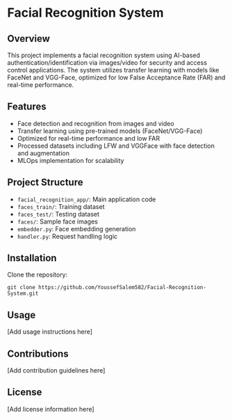 # Facial Recognition System

## Overview
This project implements a facial recognition system using AI-based authentication/identification via images/video for security and access control applications. The system utilizes transfer learning with models like FaceNet and VGG-Face, optimized for low False Acceptance Rate (FAR) and real-time performance.

## Features
- Face detection and recognition from images and video
- Transfer learning using pre-trained models (FaceNet/VGG-Face)
- Optimized for real-time performance and low FAR
- Processed datasets including LFW and VGGFace with face detection and augmentation
- MLOps implementation for scalability

## Project Structure
- `facial_recognition_app/`: Main application code
- `faces_train/`: Training dataset
- `faces_test/`: Testing dataset
- `faces/`: Sample face images
- `embedder.py`: Face embedding generation
- `handler.py`: Request handling logic

## Installation
Clone the repository:
```
git clone https://github.com/YoussefSalem582/Facial-Recognition-System.git
```

## Usage
[Add usage instructions here]

## Contributions
[Add contribution guidelines here]

## License
[Add license information here] 